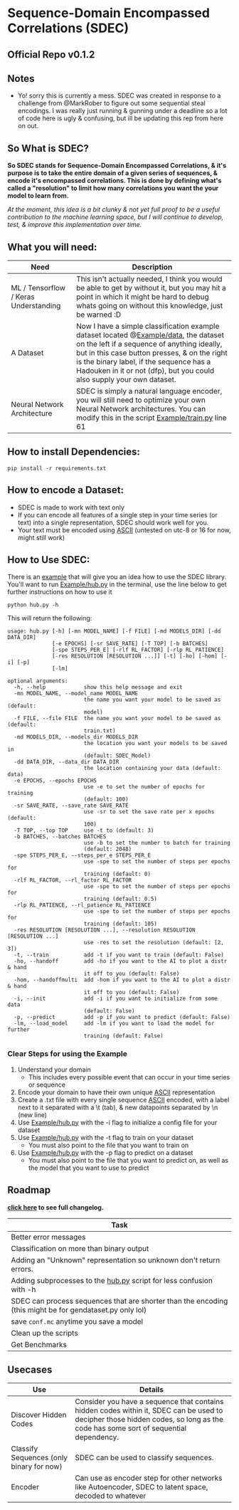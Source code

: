 # Sequence-Domain Encompassed Correlations (SDEC)
## Official Repo v0.1.2

## Notes
- Yo! sorry this is currently a mess. SDEC was created in response to a challenge from @MarkRober to figure out some sequential steal encodings. I was really just running & gunning under a deadline so a lot of code here is ugly & confusing, but ill be updating this rep from here on out.

## So What is SDEC?
**So SDEC stands for Sequence-Domain Encompassed Correlations, & it's purpose is to take the entire domain of a given series of sequences, & encode it's encompassed correlations. This is done by defining what's called a "resolution" to limit how many correlations you want the your model to learn from.**

*At the moment, this idea is a bit clunky & not yet full proof to be a useful contribution to the machine learning space, but I will continue to develop, test, & improve this implementation over time.*

## What you will need:
|Need|Description
|---|---
|ML / Tensorflow / Keras Understanding|This isn't actually needed, I think you would be able to get by without it, but you may hit a point in which it might be hard to debug whats going on without this knowledge, just be warned :D
|A Dataset|Now I have a simple classification example dataset located @[Example/data](Example/data), the dataset on the left if a sequence of anything ideally, but in this case button presses, & on the right is the binary label, if the sequence has a Hadouken in it or not (dfp), but you could also supply your own dataset.
|Neural Network Architecture|SDEC is simply a natural language encoder, you will still need to optimize your own Neural Network architectures. You can modify this in the script [Example/train.py](Example/train.py) line 61

## How to install Dependencies:
    pip install -r requirements.txt
    
## How to encode a Dataset:

- SDEC is made to work with text only
- If you can encode all features of a single step in your time series (or text) into a single representation, SDEC should work well for you. 
- Your text must be encoded using [ASCII](http://www.asciitable.com/)  (untested on utc-8 or 16 for now, might still work)


## How to Use SDEC:
There is an [example](Example) that will give you an idea how to use the SDEC library. You'll want to run [Example/hub.py](Example/hub.py) in the terminal, use the line below to get further instructions on how to use it

    python hub.py -h

This will return the following:

```
usage: hub.py [-h] [-mn MODEL_NAME] [-f FILE] [-md MODELS_DIR] [-dd DATA_DIR]
              [-e EPOCHS] [-sr SAVE_RATE] [-T TOP] [-b BATCHES]
              [-spe STEPS_PER_E] [-rlf RL_FACTOR] [-rlp RL_PATIENCE]
              [-res RESOLUTION [RESOLUTION ...]] [-t] [-ho] [-hom] [-i] [-p]
              [-lm]

optional arguments:
  -h, --help            show this help message and exit
  -mn MODEL_NAME, --model_name MODEL_NAME
                        the name you want your model to be saved as (default:
                        model)
  -f FILE, --file FILE  the name you want your model to be saved as (default:
                        train.txt)
  -md MODELS_DIR, --models_dir MODELS_DIR
                        the location you want your models to be saved in
                        (default: SDEC_Model)
  -dd DATA_DIR, --data_dir DATA_DIR
                        the location containing your data (default: data)
  -e EPOCHS, --epochs EPOCHS
                        use -e to set the number of epochs for training
                        (default: 100)
  -sr SAVE_RATE, --save_rate SAVE_RATE
                        use -sr to set the save rate per x epochs (default:
                        100)
  -T TOP, --top TOP     use -t to (default: 3)
  -b BATCHES, --batches BATCHES
                        use -b to set the number to batch for training
                        (default: 2048)
  -spe STEPS_PER_E, --steps_per_e STEPS_PER_E
                        use -spe to set the number of steps per epochs for
                        training (default: 0)
  -rlf RL_FACTOR, --rl_factor RL_FACTOR
                        use -spe to set the number of steps per epochs for
                        training (default: 0.5)
  -rlp RL_PATIENCE, --rl_patience RL_PATIENCE
                        use -spe to set the number of steps per epochs for
                        training (default: 105)
  -res RESOLUTION [RESOLUTION ...], --resolution RESOLUTION [RESOLUTION ...]
                        use -res to set the resolution (default: [2, 3])
  -t, --train           add -t if you want to train (default: False)
  -ho, --handoff        add -ho if you want to the AI to plot a distr & hand
                        it off to you (default: False)
  -hom, --handoffmulti  add -hom if you want to the AI to plot a distr & hand
                        it off to you (default: False)
  -i, --init            add -i if you want to initialize from some data
                        (default: False)
  -p, --predict         add -p if you want to predict (default: False)
  -lm, --load_model     add -lm if you want to load the model for further
                        training (default: False)
```

### Clear Steps for using the Example

1. Understand your domain
    - This includes every possible event that can occur in your time series or sequence
1. Encode your domain to have their own unique [ASCII](http://www.asciitable.com/) representation
1. Create a .txt file with every single sequence [ASCII](http://www.asciitable.com/)  encoded, with a label next to it separated with a \t (tab), & new datapoints separated by \n (new line)
1. Use [Example/hub.py](hub.py) with the -i flag to initialize a config file for your dataset
1. Use [Example/hub.py](hub.py) with the -t flag to train on your dataset
    - You must also point to the file that you want to train on
1. Use [Example/hub.py](hub.py) with the -p flag to predict on a dataset
    - You must also point to the file that you want to predict on, as well as the model that you want to use to predict


## Roadmap

**[click here](changelog.md) to see full changelog.**

|Task
|---
|Better error messages
|Classification on more than binary output
|Adding an "Unknown" representation so unknown don't return errors.
|Adding subprocesses to the [hub.py](hub.py) script for less confusion with -h
|SDEC can process sequences that are shorter than the encoding (this might be for gendataset.py only lol)
|save `conf.mc` anytime you save a model
|Clean up the scripts
|Get Benchmarks

## Usecases

|Use|Details
|---|---
|Discover Hidden Codes|Consider you have a sequence that contains hidden codes within it, SDEC can be used to decipher those hidden codes, so long as the code has some sort of sequential dependency.
|Classify Sequences (only binary for now)|SDEC can be used to classify sequences.
|Encoder|Can use as encoder step for other networks like Autoencoder, SDEC to latent space, decoded to whatever
